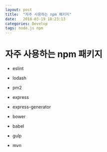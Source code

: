 ```yaml
---
layout: post
title:  "자주 사용하는 npm 패키지"
date:   2018-03-19 18:23:13
categories: Develop
tags: node.js npm
---
```

# 자주 사용하는 npm 패키지

* eslint

* lodash

* pm2

* express

* express-generator

* bower

* babel

* gulp

* mvn